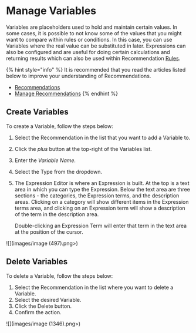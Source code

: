 # Manage Variables

Variables are placeholders used to hold and maintain certain values. In some cases, it is possible to not know some of the values that you might want to compare within rules or conditions. In this case, you can use Variables where the real value can be substituted in later. Expressions can also be configured and are useful for doing certain calculations and returning results which can also be used within Recommendation [Rules](../../concepts/recommendation/rule.md). &#x20;

{% hint style="info" %}
It is recommended that you read the articles listed below to improve your understanding of Recommendations.

* [Recommendations](../../concepts/recommendation/)
* [Manage Recommendations](manage-recommendations.md)
{% endhint %}

## Create Variables

To create a Variable, follow the steps below:

1. Select the Recommendation in the list that you want to add a Variable to.
2. Click the _plus_ button at the top-right of the Variables list.
3. Enter the _Variable Name._
4. Select the Type from the dropdown.
5.  The Expression Editor is where an Expression is built. At the top is a text area in which you can type the Expression. Below the text area are three sections - the categories, the Expression terms, and the description areas. Clicking on a category will show different items in the Expression terms area, and clicking on an Expression term will show a description of the term in the description area.‌

    Double-clicking an Expression Term will enter that term in the text area at the position of the cursor.

![](images/image (497).png>)

## Delete Variables

To delete a Variable, follow the steps below:

1. Select the Recommendation in the list where you want to delete a Variable.
2. Select the desired Variable.
3. Click the Delete button.
4. Confirm the action.

![](images/image (1346).png>)



